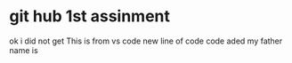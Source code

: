 # git hub 1st assinment
ok  i did not get 
This is from vs code
new line of code
code aded
my father name is 
